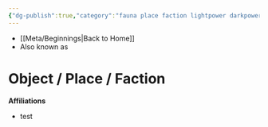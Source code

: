 ```yaml
---
{"dg-publish":true,"category":"fauna place faction lightpower darkpower","location homeworld":null,"aliases":[],"tags":["galacticsenate imperialsenate","resistance firstorder","sith jedi"],"permalink":"/templates/simple/","dgHomeLink":false,"dgPassFrontmatter":true}
---
```


- [[Meta/Beginnings|Back to Home]]
- Also known as

# Object / Place / Faction


**Affiliations** 
- test
